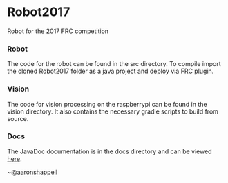 # Robot2017
Robot for the 2017 FRC competition

### Robot
The code for the robot can be found in the src directory.
To compile import the cloned Robot2017 folder as a java project and deploy via FRC plugin.

### Vision
The code for vision processing on the raspberrypi can be found in the vision directory.
It also contains the necessary gradle scripts to build from source.

### Docs
The JavaDoc documentation is in the docs directory and can be viewed [here](https://wbaisrobotics.github.io/Robot2017/).

~[@aaronshappell](https://github.com/aaronshappell)
